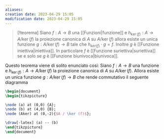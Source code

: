 ```yaml
---
aliases: 
creation date: 2023-04-29 15:05
modification date: 2023-04-29 15:05
---
```


>[!teorema]
>Siano $f : A \to B$ una [[Funzioni|funzione]] e $h_{\ker(f)} : A \to A / \ker(f)$ la proiezione canonica di $A$ su $A / \ker(f)$ allora esiste un unica funzione $g : A / \ker(f) \to B$ tale che $h_{ker(f)} \cdot g = f$. Inoltre $g$ è [[Funzione iniettiva|iniettiva]]. In particolare $f$ è [[Funzione suriettiva|suriettiva]] se e solo se $g$ è [[Funzione biunivoca|biunivoca]].


Questo teorema viene di solito enunciato cosi:
Siano $f : A \to B$ una funzione e $h_{\ker(f)} : A \to A / \ker(f)$ la proiezione canonica di $A$ su $A / \ker(f)$. Allora esiste un unica funzione $g : A / \ker(f) \to B$ che rende commutativo il seguente diagramma

```tikz
\begin{document}
\begin{tikzpicture}

\node (a) at (0,0) {A};
\node (b) at (4,0) {B};
\node (Aker) at (0,-2){$A / \ker (f)$};

\draw[-latex] (a) -- (b)
\end{tikzpicture}
\end{document}
```



